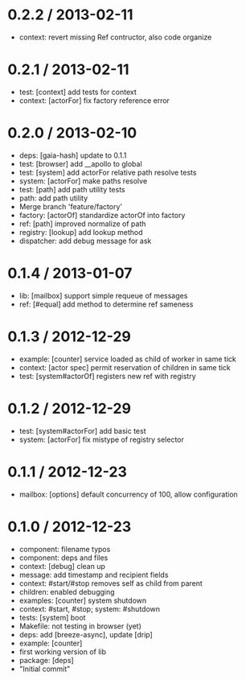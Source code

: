 
0.2.2 / 2013-02-11 
==================

  * context: revert missing Ref contructor, also code organize

0.2.1 / 2013-02-11 
==================

  * test: [context] add tests for context
  * context: [actorFor] fix factory reference error

0.2.0 / 2013-02-10 
==================

  * deps: [gaia-hash] update to 0.1.1
  * test: [browser] add __apollo to global
  * test: [system] add actorFor relative path resolve tests
  * system: [actorFor] make paths resolve
  * test: [path] add path utility tests
  * path: add path utility
  * Merge branch 'feature/factory'
  * factory: [actorOf] standardize actorOf into factory
  * ref: [path] improved normalize of path
  * registry: [lookup] add lookup method
  * dispatcher: add debug message for ask

0.1.4 / 2013-01-07 
==================

  * lib: [mailbox] support simple requeue of messages
  * ref: [#equal] add method to determine ref sameness

0.1.3 / 2012-12-29 
==================

  * example: [counter] service loaded as child of worker in same tick
  * context: [actor spec] permit reservation of children in same tick
  * test: [system#actorOf] registers new ref with registry

0.1.2 / 2012-12-29 
==================

  * test: [system#actorFor] add basic test
  * system: [actorFor] fix mistype of registry selector

0.1.1 / 2012-12-23 
==================

  * mailbox: [options] default concurrency of 100, allow configuration

0.1.0 / 2012-12-23 
==================

  * component: filename typos
  * component: deps and files
  * context: [debug] clean up
  * message: add timestamp and recipient fields
  * context: #start/#stop removes self as child from parent
  * children: enabled debugging
  * examples: [counter] system shutdown
  * context: #start, #stop; system: #shutdown
  * tests: [system] boot
  * Makefile: not testing in browser (yet)
  * deps: add [breeze-async], update [drip]
  * example: [counter]
  * first working version of lib
  * package: [deps]
  * "Initial commit"
